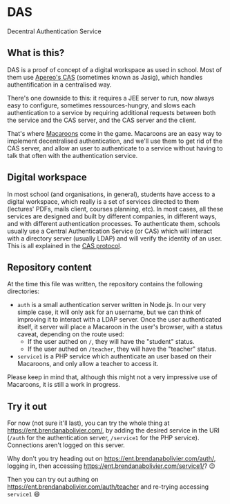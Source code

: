 # DAS

Decentral Authentication Service

## What is this?

DAS is a proof of concept of a digital workspace as used in school. Most of them use [Apereo's CAS](https://github.com/apereo/cas) (sometimes known as Jasig), which handles authentification in a centralised way.

There's one downside to this: it requires a JEE server to run, now always easy to configure, sometimes ressources-hungry, and slows each authentication to a service by requiring additional requests between both the service and the CAS server, and the CAS server and the client.

That's where [Macaroons](http://hackingdistributed.com/2014/05/21/my-first-macaroon/) come in the game. Macaroons are an easy way to implement decentralised authentication, and we'll use them to get rid of the CAS server, and allow an user to authenticate to a service without having to talk that often with the authentication service.

## Digital workspace

In most school (and organisations, in general), students have access to a digital workspace, which really is a set of services directed to them (lectures' PDFs, mails client, courses planning, etc). In most cases, all these services are designed and built by different companies, in different ways, and with different authentication processes. To authenticate them, schools usually use a Central Authentication Service (or CAS) which will interact with a directory server (usually LDAP) and will verify the identity of an user. This is all explained in the [CAS protocol](https://apereo.github.io/cas/5.0.x/protocol/CAS-Protocol.html).

## Repository content

At the time this file was written, the repository contains the following directories:

* `auth` is a small authentication server written in Node.js. In our very simple case, it will only ask for an username, but we can think of improving it to interact with a LDAP server. Once the user authenticated itself, it server will place a Macaroon in the user's browser, with a status caveat, depending on the route used:
	* If the user authed on `/`, they will have the "student" status.
	* If the user authed on `/teacher`, they will have the "teacher" status.
* `service1` is a PHP service which authenticate an user based on their Macaroons, and only allow a teacher to access it.

Please keep in mind that, although this might not a very impressive use of Macaroons, it is still a work in progress.

## Try it out

For now (not sure it'll last), you can try the whole thing at https://ent.brendanabolivier.com/, by adding the desired service in the URI (`/auth` for the authentication server, `/service1` for the PHP service). Connections aren't logged on this server.

Why don't you try heading out on https://ent.brendanabolivier.com/auth/, logging in, then accessing https://ent.brendanabolivier.com/service1/? :wink:

Then you can try out authing on https://ent.brendanabolivier.com/auth/teacher and re-trying accessing `service1` :smile:
